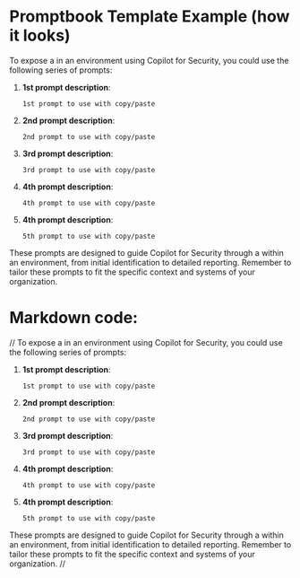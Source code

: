 # Promptbook Template Example (how it looks)

To expose a <insert activity> in an environment using Copilot for Security, you could use the following series of prompts:

1. **1st prompt description**:
   ```
   1st prompt to use with copy/paste
   ```

2. **2nd prompt description**:
   ```
   2nd prompt to use with copy/paste
   ```

3. **3rd prompt description**:
   ```
   3rd prompt to use with copy/paste
   ```

4. **4th prompt description**:
   ```
   4th prompt to use with copy/paste
   ```

5. **4th prompt description**:
   ```
   5th prompt to use with copy/paste
   ```

These prompts are designed to guide Copilot for Security through a <insert activity> within an environment, from initial identification to detailed reporting. Remember to tailor these prompts to fit the specific context and systems of your organization.

# Markdown code:
//
To expose a <insert activity> in an environment using Copilot for Security, you could use the following series of prompts:

1. **1st prompt description**:
   ```
   1st prompt to use with copy/paste
   ```

2. **2nd prompt description**:
   ```
   2nd prompt to use with copy/paste
   ```

3. **3rd prompt description**:
   ```
   3rd prompt to use with copy/paste
   ```

4. **4th prompt description**:
   ```
   4th prompt to use with copy/paste
   ```

5. **4th prompt description**:
   ```
   5th prompt to use with copy/paste
   ```

These prompts are designed to guide Copilot for Security through a <insert activity> within an environment, from initial identification to detailed reporting. Remember to tailor these prompts to fit the specific context and systems of your organization.
//

